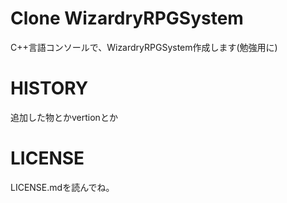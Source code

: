 ﻿Clone WizardryRPGSystem
=============================
C++言語コンソールで、WizardryRPGSystem作成します(勉強用に)


HISTORY
=============================
追加した物とかvertionとか

LICENSE
=============================
LICENSE.mdを読んでね。





